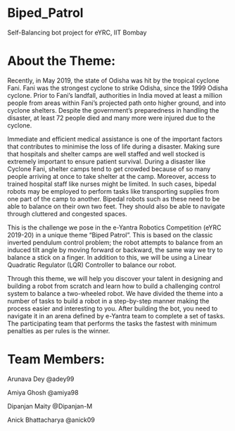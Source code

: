 # Biped_Patrol

Self-Balancing bot project for eYRC, IIT Bombay

# About the Theme:

Recently, in May 2019, the state of Odisha was hit by the tropical cyclone Fani. Fani was the strongest cyclone to strike Odisha, since the 1999 Odisha cyclone. Prior to Fani’s landfall, authorities in India moved at least a million people from areas within Fani’s projected path onto higher ground, and into cyclone shelters. Despite the government’s preparedness in handling the disaster, at least 72 people died and many more were injured due to the cyclone.

Immediate and efficient medical assistance is one of the important factors that contributes to minimise the loss of life during a disaster. Making sure that hospitals and shelter camps are well staffed and well stocked is extremely important to ensure patient survival. During a disaster like Cyclone Fani, shelter camps tend to get crowded because of so many people arriving at once to take shelter at the camp. Moreover, access to trained hospital staff like nurses might be limited. In such cases, bipedal robots may be employed to perform tasks like transporting supplies from one part of the camp to another. Bipedal robots such as these need to be able to balance on their own two feet. They should also be able to navigate through cluttered and congested spaces.

This is the challenge we pose in the e-Yantra Robotics Competition (eYRC 2019-20) in a unique theme “Biped Patrol”. This is based on the classic inverted pendulum control problem; the robot attempts to balance from an induced tilt angle by moving forward or backward, the same way we try to balance a stick on a finger. In addition to this, we will be using a Linear Quadratic Regulator (LQR) Controller to balance our robot.

Through this theme, we will help you discover your talent in designing and building a robot from scratch and learn how to build a challenging control system to balance a two-wheeled robot. We have divided the theme into a number of tasks to build a robot in a step-by-step manner making the process easier and interesting to you. After building the bot, you need to navigate it in an arena defined by e-Yantra team to complete a set of tasks. The participating team that performs the tasks the fastest with minimum penalties as per rules is the winner.

# Team Members:

Arunava Dey  @adey99

Amiya Ghosh  @amiya98

Dipanjan Maity @Dipanjan-M

Anick Bhattacharya @anick09
